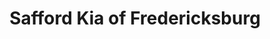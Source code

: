 ---
title: "Safford Kia of Fredericksburg"
url: /fredericksburg/safford-kia-of-fredericksburg/
shop: Autohaus
---